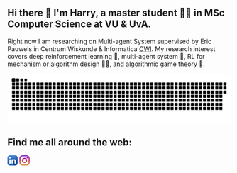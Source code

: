 ## Hi there 👋 I'm Harry, a master student 👨‍🎓 in MSc Computer Science at VU & UvA. 
Right now I am researching on Multi-agent System supervised by Eric Pauwels in Centrum Wiskunde & Informatica [CWI](https://www.cwi.nl/). My research interest covers deep reinforcement learning 🤖, multi-agent system 🤼, RL for mechanism or algorithm design 👨‍🔧, and algorithmic game theory 🎲.

<!-- platane/snk works, it just puts it on a new branch -->
![GitHub Snake dark](https://github.com/HarryZhangHH/HarryZhangHH/blob/main/github-user-contribution.svg#gh-dark-mode-only)

## Find me all around the web:
<a href="https://www.linkedin.com/in/haohui-zhang-a70486228/" target="blank"><img align="center" src="https://github.com/HarryZhangHH/HarryZhangHH/blob/main/icons/linkedin.png" title = "Twitter" alt="" height="23" /></a>
 <a href="https://www.instagram.com/volcano_harry_zhang/" target="blank"><img align="center" src="https://github.com/HarryZhangHH/HarryZhangHH/blob/main/icons/instagram.png" alt="" height="23" /></a>
<!--
**HarryZhangHH/HarryZhangHH** is a ✨ _special_ ✨ repository because its `README.md` (this file) appears on your GitHub profile.

Here are some ideas to get you started:

- 🔭 I’m currently working on ...
- 🌱 I’m currently learning ...
- 👯 I’m looking to collaborate on ...
- 🤔 I’m looking for help with ...
- 💬 Ask me about ...
- 📫 How to reach me: ...
- 😄 Pronouns: ...
- ⚡ Fun fact: ...
-->
